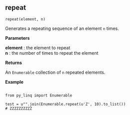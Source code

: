## repeat

`repeat(element, n)`

Generates a repeating sequence of an element `n` times.

**Parameters**

__element__ : the element to repeat<br>
__n__ : the number of times to repeat the element

**Returns**

An `Enumerable` collection of `n` repeated elements.

**Example**

<pre><code>
from py_linq import Enumerable

test = u"".join(Enumerable.repeat(u'Z', 10).to_list())
# ZZZZZZZZZZ
</code></pre>